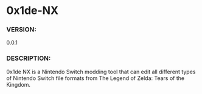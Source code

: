# 0x1de-NX

### VERSION: 
0.0.1

### DESCRIPTION:
0x1de NX is a Nintendo Switch modding tool that can edit all different types of Nintendo Switch file formats from The Legend of Zelda: Tears of the Kingdom.
